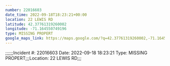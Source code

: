```yaml
---
number: 22016603
date_time: 2022-09-18T18:23:21+00:00
location: 22 LEWIS RD
latitude: 42.37761319260002
longitude: -71.164550749196
type: MISSING PROPERT
google_maps_link: https://maps.google.com/?q=42.37761319260002,-71.164550749196
---
```


;;;;;;Incident #: 22016603   Date: 2022-09-18 18:23:21   Type: MISSING PROPERT;;;Location: 22 LEWIS RD;;;
